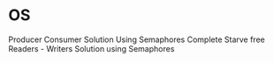 # OS
Producer Consumer Solution Using Semaphores
Complete Starve free Readers - Writers Solution using Semaphores
